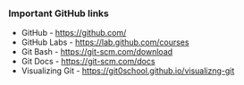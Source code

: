 ### Important GitHub links
- GitHub - https://github.com/
- GitHub Labs - https://lab.github.com/courses
- Git Bash - https://git-scm.com/download
- Git Docs - https://git-scm.com/docs
- Visualizing Git - https://git0school.github.io/visualizng-git
